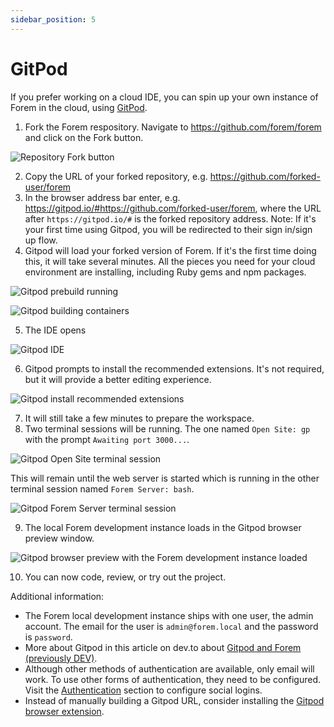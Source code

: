```yaml
---
sidebar_position: 5
---
```


# GitPod

If you prefer working on a cloud IDE, you can spin up your own instance of Forem
in the cloud, using [GitPod](https://gitpod.io).

1. Fork the Forem respository. Navigate to https://github.com/forem/forem and click on the Fork button.

![Repository Fork button](/img/docs/gitpod/fork-button.png)

2. Copy the URL of your forked repository, e.g. https://github.com/forked-user/forem
3. In the browser address bar enter, e.g. https://gitpod.io/#https://github.com/forked-user/forem, where the URL after `https://gitpod.io/#` is the forked repository address. Note: If it's your first time using Gitpod, you will be redirected to their sign in/sign up flow.
4. Gitpod will load your forked version of Forem. If it's the first time doing this, it will take several minutes. All the pieces you need for your cloud environment are installing, including Ruby gems and npm packages.

![Gitpod prebuild running](/img/docs/gitpod/gitpod-prebuild.png)

![Gitpod building containers](/img/docs/gitpod/gitpod-pulling-container-image.png)

5. The IDE opens

![Gitpod IDE](/img/docs/gitpod/gitpod-ide.png)

6. Gitpod prompts to install the recommended extensions. It's not required, but it will provide a better editing experience.

![Gitpod install recommended extensions](/img/docs/gitpod/gitpod-install-vscode-extensions.png)

7. It will still take a few minutes to prepare the workspace.
8. Two terminal sessions will be running. The one named `Open Site: gp` with the prompt `Awaiting port 3000...`.

![Gitpod Open Site terminal session](/img/docs/gitpod/gitpod-open-site-terminal-session.png)

This will remain until the web server is started which is running in the other terminal session named `Forem Server: bash`.

![Gitpod Forem Server terminal session](/img/docs/gitpod/gitpod-forem-server-terminal-session.png)


9. The local Forem development instance loads in the Gitpod browser preview window.

![Gitpod browser preview with the Forem development instance loaded](/img/docs/gitpod/gitpod-preview-browser.png)

10. You can now code, review, or try out the project.

Additional information:

- The Forem local development instance ships with one user, the admin account. The email for the user is `admin@forem.local` and the password is `password`.
- More about Gitpod in this article on dev.to about [Gitpod and Forem (previously DEV)](https://dev.to/ben/spin-up-a-local-instance-of-dev-in-the-cloud-with-gitpod-it-s-incredibly-simple-pij).
- Although other methods of authentication are available, only email will work. To use other forms of authentication, they need to be configured. Visit the [Authentication](/backend/authentication) section to configure social logins.
- Instead of manually building a Gitpod URL, consider installing the [Gitpod browser extension](https://www.gitpod.io/docs/browser-extension/).